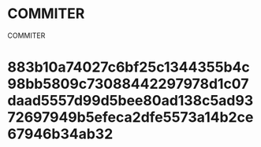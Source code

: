 # COMMITER
COMMITER






# 883b10a74027c6bf25c1344355b4c98bb5809c73088442297978d1c07daad5557d99d5bee80ad138c5ad9372697949b5efeca2dfe5573a14b2ce67946b34ab32
